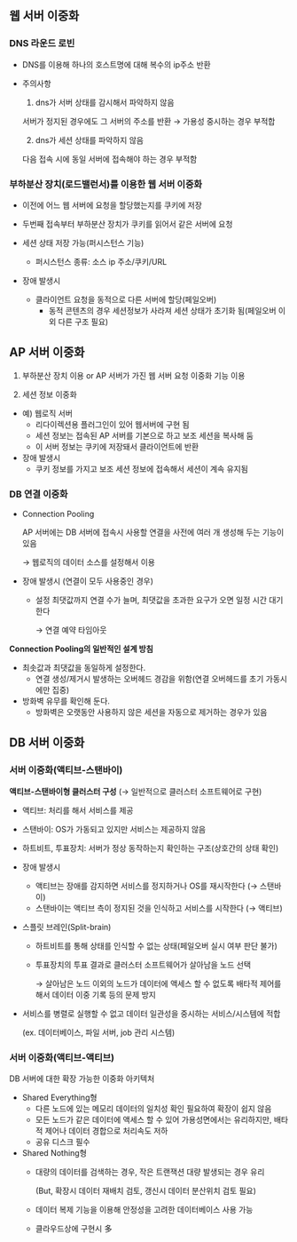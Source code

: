 ## 웹 서버 이중화

### **DNS 라운드 로빈**

- DNS를 이용해 하나의 호스트명에 대해 복수의 ip주소 반환
- 주의사항
    
    1) dns가 서버 상태를 감시해서 파악하지 않음
    
    서버가 정지된 경우에도 그 서버의 주소를 반환 → 가용성 중시하는 경우 부적합
    
    2) dns가 세션 상태를 파악하지 않음
    
    다음 접속 시에 동일 서버에 접속해야 하는 경우 부적함
    

### **부하분산 장치(로드밸런서)를 이용한 웹 서버 이중화**

- 이전에 어느 웹 서버에 요청을 할당했는지를 쿠키에 저장
- 두번째 접속부터 부하분산 장치가 쿠키를 읽어서 같은 서버에 요청
- 세션 상태 저장 가능(퍼시스턴스 기능)
    - 퍼시스턴스 종류: 소스 ip 주소/쿠키/URL

- 장애 발생시
    - 클라이언트 요청을 동적으로 다른 서버에 할당(페일오버)
        - 동적 콘텐츠의 경우 세션정보가 사라져 세션 상태가 초기화 됨(페일오버 이외 다른 구조 필요)

## AP 서버 이중화

1) 부하분산 장치 이용 or AP 서버가 가진 웹 서버 요청 이중화 기능 이용

2) 세션 정보 이중화

- 예) 웹로직 서버
    - 리다이렉션용 플러그인이 있어 웹서버에 구현 됨
    - 세션 정보는 접속된 AP 서버를 기본으로 하고 보조 세션을 복사해 둠
    - 이 서버 정보는 쿠키에 저장돼서 클라이언트에 반환
- 장애 발생시
    - 쿠키 정보를 가지고 보조 세션 정보에 접속해서 세션이 계속 유지됨

### DB 연결 이중화

- Connection Pooling
    
    AP 서버에는 DB 서버에 접속시 사용할 연결을 사전에 여러 개 생성해 두는 기능이 있음 
    
    → 웹로직의 데이터 소스를 설정해서 이용
    
- 장애 발생시 (연결이 모두 사용중인 경우)
    - 설정 최댓값까지 연결 수가 늘며, 최댓값을 초과한 요구가 오면 일정 시간 대기한다
        
        → 연결 예약 타임아웃
        

**Connection Pooling의 일반적인 설계 방침**

- 최솟값과 최댓값을 동일하게 설정한다.
    - 연결 생성/제거시 발생하는 오버헤드 경감을 위함(연결 오버헤드를 초기 가동시에만 집중)
- 방화벽 유무를 확인해 둔다.
    - 방화벽은 오랫동안 사용하지 않은 세션을 자동으로 제거하는 경우가 있음

## DB 서버 이중화

### 서버 이중화(액티브-스탠바이)

**액티브-스탠바이형 클러스터 구성** (→ 일반적으로 클러스터 소프트웨어로 구현)

- 액티브: 처리를 해서 서비스를 제공
- 스탠바이: OS가 가동되고 있지만 서비스는 제공하지 않음
- 하트비트, 투표장치: 서버가 정상 동작하는지 확인하는 구조(상호간의 상태 확인)

- 장애 발생시
    - 액티브는 장애를 감지하면 서비스를 정지하거나 OS를 재시작한다 (→ 스탠바이)
    - 스탠바이는 액티브 측이 정지된 것을 인식하고 서비스를 시작한다 (→ 액티브)

- 스플릿 브레인(Split-brain)
    - 하트비트를 통해 상태를 인식할 수 없는 상태(페일오버 실시 여부 판단 불가)
    - 투표장치의 투표 결과로 클러스터 소프트웨어가 살아남을 노드 선택
        
        → 살아남은 노드 이외의 노드가 데이터에 액세스 할 수 없도록 배타적 제어를 해서 데이터 이중 기록 등의 문제 방지
        

- 서비스를 병렬로 실행할 수 없고 데이터 일관성을 중시하는 서비스/시스템에 적합
    
    (ex. 데이터베이스, 파일 서버, job 관리 시스템)
    

### 서버 이중화(액티브-액티브)

DB 서버에 대한 확장 가능한 이중화 아키텍처

- Shared Everything형
    - 다른 노드에 있는 메모리 데이터의 일치성 확인 필요하여 확장이 쉽지 않음
    - 모든 노드가 같은 데이터에 액세스 할 수 있어 가용성면에서는 유리하지만, 배타적 제어나 데이터 경합으로 처리속도 저하
    - 공유 디스크 필수
- Shared Nothing형
    - 대량의 데이터를 검색하는 경우, 작은 트랜잭션 대량 발생되는 경우 유리
        
        (But, 확장시 데이터 재배치 검토, 갱신시 데이터 분산위치 검토 필요)
        
    - 데이터 복제 기능을 이용해 안정성을 고려한 데이터베이스 사용 가능
    - 클라우드상에 구현시 多
